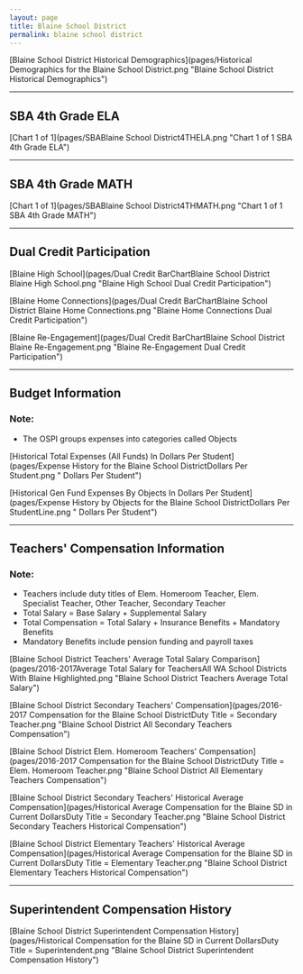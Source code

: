 ```yaml
---
layout: page
title: Blaine School District
permalink: blaine school district
---
```



[Blaine School District Historical Demographics](pages/Historical Demographics for the Blaine School District.png "Blaine School District Historical Demographics")

___

## SBA 4th Grade ELA

[Chart 1 of 1](pages/SBABlaine School District4THELA.png "Chart 1 of 1 SBA 4th Grade ELA")


___

## SBA 4th Grade MATH

[Chart 1 of 1](pages/SBABlaine School District4THMATH.png "Chart 1 of 1 SBA 4th Grade MATH")


___

## Dual Credit Participation

[Blaine High School](pages/Dual Credit BarChartBlaine School District Blaine High School.png "Blaine High School Dual Credit Participation")

[Blaine Home Connections](pages/Dual Credit BarChartBlaine School District Blaine Home Connections.png "Blaine Home Connections Dual Credit Participation")

[Blaine Re-Engagement](pages/Dual Credit BarChartBlaine School District Blaine Re-Engagement.png "Blaine Re-Engagement Dual Credit Participation")


___

## Budget Information
### Note:
- The OSPI groups expenses into categories called Objects

[Historical Total Expenses (All Funds) In Dollars Per Student](pages/Expense History for the Blaine School DistrictDollars Per Student.png " Dollars Per Student")

[Historical Gen Fund Expenses By Objects In Dollars Per Student](pages/Expense History by Objects for the Blaine School DistrictDollars Per StudentLine.png " Dollars Per Student")


___

## Teachers' Compensation Information
### Note:
- Teachers include duty titles of Elem. Homeroom Teacher, Elem. Specialist Teacher, Other Teacher, Secondary Teacher
- Total Salary = Base Salary + Supplemental Salary
- Total Compensation = Total Salary + Insurance Benefits + Mandatory Benefits
- Mandatory Benefits include pension funding and payroll taxes

[Blaine School District Teachers' Average Total Salary Comparison](pages/2016-2017Average Total Salary for TeachersAll WA School Districts With Blaine Highlighted.png "Blaine School District Teachers Average Total Salary")

[Blaine School District Secondary Teachers' Compensation](pages/2016-2017 Compensation for the Blaine School DistrictDuty Title = Secondary Teacher.png "Blaine School District All Secondary Teachers Compensation")

[Blaine School District Elem. Homeroom Teachers' Compensation](pages/2016-2017 Compensation for the Blaine School DistrictDuty Title = Elem. Homeroom Teacher.png "Blaine School District All Elementary Teachers Compensation")

[Blaine School District Secondary Teachers' Historical Average Compensation](pages/Historical Average Compensation for the Blaine SD in Current DollarsDuty Title = Secondary Teacher.png "Blaine School District Secondary Teachers Historical Compensation")

[Blaine School District Elementary Teachers' Historical Average Compensation](pages/Historical Average Compensation for the Blaine SD in Current DollarsDuty Title = Elementary Teacher.png "Blaine School District Elementary Teachers Historical Compensation")


___

## Superintendent Compensation History

[Blaine School District Superintendent Compensation History](pages/Historical Compensation for the Blaine SD in Current DollarsDuty Title = Superintendent.png "Blaine School District Superintendent Compensation History")


